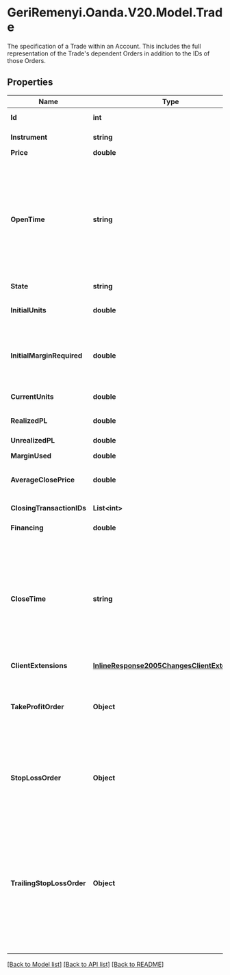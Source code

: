 # GeriRemenyi.Oanda.V20.Model.Trade
The specification of a Trade within an Account. This includes the full representation of the Trade's dependent Orders in addition to the IDs of those Orders.
## Properties

Name | Type | Description | Notes
------------ | ------------- | ------------- | -------------
**Id** | **int** | The Trade&#39;s identifier, unique within the Trade&#39;s Account. | [optional] 
**Instrument** | **string** | Instrument name identifier. Used by clients to refer to an Instrument. | [optional] 
**Price** | **double** | The execution price of the Trade. | [optional] 
**OpenTime** | **string** | A date and time value using either RFC3339 or UNIX time representation. The RFC 3339 representation is a string conforming to https://tools.ietf.org/rfc/rfc3339.txt. The Unix representation is a string representing the number of seconds since the Unix Epoch (January 1st, 1970 at UTC). The value is a fractional number, where the fractional part represents a fraction of a second (up to nine decimal places). | [optional] 
**State** | **string** | The current state of the Trade. | [optional] 
**InitialUnits** | **double** | The initial size of the Trade. Negative values indicate a short Trade, and positive values indicate a long Trade. | [optional] 
**InitialMarginRequired** | **double** | The margin required at the time the Trade was created. Note, this is the &#39;pure&#39; margin required, it is not the &#39;effective&#39; margin used that factors in the trade risk if a GSLO is attached to the trade. | [optional] 
**CurrentUnits** | **double** | The number of units currently open for the Trade. This value is reduced to 0.0 as the Trade is closed. | [optional] 
**RealizedPL** | **double** | The total profit/loss realized on the closed portion of the Trade. | [optional] 
**UnrealizedPL** | **double** | The unrealized profit/loss on the open portion of the Trade. | [optional] 
**MarginUsed** | **double** | Margin currently used by the Trade. | [optional] 
**AverageClosePrice** | **double** | The average closing price of the Trade. Only present if the Trade has been closed or reduced at least once. | [optional] 
**ClosingTransactionIDs** | **List&lt;int&gt;** | The IDs of the Transactions that have closed portions of this Trade. | [optional] 
**Financing** | **double** | The financing paid/collected for this Trade. | [optional] 
**CloseTime** | **string** | A date and time value using either RFC3339 or UNIX time representation. The RFC 3339 representation is a string conforming to https://tools.ietf.org/rfc/rfc3339.txt. The Unix representation is a string representing the number of seconds since the Unix Epoch (January 1st, 1970 at UTC). The value is a fractional number, where the fractional part represents a fraction of a second (up to nine decimal places). | [optional] 
**ClientExtensions** | [**InlineResponse2005ChangesClientExtensions**](InlineResponse2005ChangesClientExtensions.md) |  | [optional] 
**TakeProfitOrder** | **Object** | A TakeProfitOrder is an order that is linked to an open Trade and created with a price threshold. The Order will be filled (closing the Trade) by the first price that is equal to or better than the threshold. A TakeProfitOrder cannot be used to open a new Position. | [optional] 
**StopLossOrder** | **Object** | A StopLossOrder is an order that is linked to an open Trade and created with a price threshold. The Order will be filled (closing the Trade) by the first price that is equal to or worse than the threshold. A StopLossOrder cannot be used to open a new Position. | [optional] 
**TrailingStopLossOrder** | **Object** | A TrailingStopLossOrder is an order that is linked to an open Trade and created with a price distance. The price distance is used to calculate a trailing stop value for the order that is in the losing direction from the market price at the time of the order&#39;s creation. The trailing stop value will follow the market price as it moves in the winning direction, and the order will filled (closing the Trade) by the first price that is equal to or worse than the trailing stop value. A TrailingStopLossOrder cannot be used to open a new Position. | [optional] 

[[Back to Model list]](../README.md#documentation-for-models) [[Back to API list]](../README.md#documentation-for-api-endpoints) [[Back to README]](../README.md)

